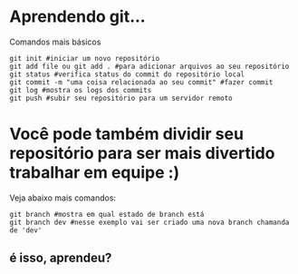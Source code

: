 # Aprendendo git...

Comandos mais básicos
```
git init #iniciar um novo repositório
git add file ou git add . #para adicionar arquivos ao seu repositório
git status #verifica status do commit do repositório local
git commit -m "uma coisa relacionada ao seu commit" #fazer commit
git log #mostra os logs dos commits
git push #subir seu repositório para um servidor remoto

```
# Você pode também dividir seu repositório para ser mais divertido trabalhar em equipe :)
Veja abaixo mais comandos:
```
git branch #mostra em qual estado de branch está
git branch dev #nesse exemplo vai ser criado uma nova branch chamanda de 'dev'
```

## é isso, aprendeu?
